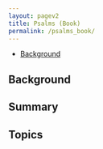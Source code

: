 ```yaml
---
layout: pagev2
title: Psalms (Book)
permalink: /psalms_book/
---
```

- [Background](#background)

## Background

## Summary

## Topics
